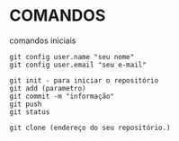 # COMANDOS

comandos iniciais

    git config user.name "seu nome"
    git config user.email "seu e-mail"

    git init - para iniciar o repositório
    git add (parametro)
    git commit -m "informação"
    git push
    git status

    git clone (endereço do seu repositório.)
    

